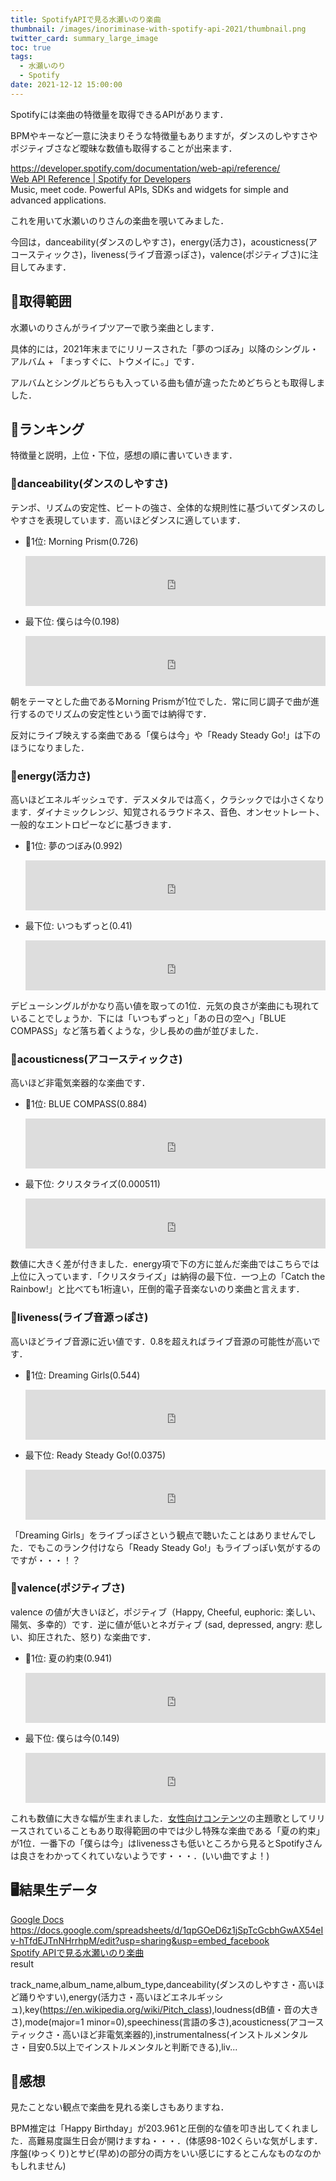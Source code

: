 ```yaml
---
title: SpotifyAPIで見る水瀬いのり楽曲
thumbnail: /images/inoriminase-with-spotify-api-2021/thumbnail.png
twitter_card: summary_large_image
toc: true
tags:
  - 水瀬いのり
  - Spotify
date: 2021-12-12 15:00:00
---
```


Spotifyには楽曲の特徴量を取得できるAPIがあります．

BPMやキーなど一意に決まりそうな特徴量もありますが，ダンスのしやすさやポジティブさなど曖昧な数値も取得することが出来ます．

<div class="bcard-wrapper"><span class="bcard-header"><div class="bcard-site"><a href="https://developer.spotify.com/documentation/web-api/reference/" rel="nofollow" target="_blank"></a></div><div class="bcard-url"><a href="https://developer.spotify.com/documentation/web-api/reference/" rel="nofollow" target="_blank">https://developer.spotify.com/documentation/web-api/reference/</a></div></span><span class="bcard-main"><div class="bcard-title"><a href="https://developer.spotify.com/documentation/web-api/reference/" rel="nofollow" target="_blank">Web API Reference | Spotify for Developers</a></div><div class="bcard-description">Music, meet code. Powerful APIs, SDKs and widgets for simple and advanced applications.
</div></span></div>

これを用いて水瀬いのりさんの楽曲を覗いてみました．

今回は，danceability(ダンスのしやすさ)，energy(活力さ)，acousticness(アコースティックさ)，liveness(ライブ音源っぽさ)，valence(ポジティブさ)に注目してみます．



<!-- more -->



## 🎵取得範囲

水瀬いのりさんがライブツアーで歌う楽曲とします．

具体的には，2021年末までにリリースされた「夢のつぼみ」以降のシングル・アルバム + 「まっすぐに、トウメイに。」です．

アルバムとシングルどちらも入っている曲も値が違ったためどちらとも取得しました．

## 👑ランキング

特徴量と説明，上位・下位，感想の順に書いていきます．

### 💃danceability(ダンスのしやすさ)

テンポ、リズムの安定性、ビートの強さ、全体的な規則性に基づいてダンスのしやすさを表現しています．高いほどダンスに適しています．

- 🥇1位: Morning Prism(0.726)
	
	<iframe src="https://open.spotify.com/embed/track/1Xn4m8cYJVos2xZortMGUW?utm_source=generator" width="100%" height="80" frameBorder="0" allowfullscreen="" allow="autoplay; clipboard-write; encrypted-media; fullscreen; picture-in-picture"></iframe>
- 最下位: 僕らは今(0.198)
	
	<iframe src="https://open.spotify.com/embed/track/6RSETdPr48E4ICkTfmMG6W?utm_source=generator" width="100%" height="80" frameBorder="0" allowfullscreen="" allow="autoplay; clipboard-write; encrypted-media; fullscreen; picture-in-picture"></iframe>

朝をテーマとした曲であるMorning Prismが1位でした．常に同じ調子で曲が進行するのでリズムの安定性という面では納得です．

反対にライブ映えする楽曲である「僕らは今」や「Ready Steady Go!」は下のほうになりました．

### 💪energy(活力さ)

高いほどエネルギッシュです．デスメタルでは高く，クラシックでは小さくなります．ダイナミックレンジ、知覚されるラウドネス、音色、オンセットレート、一般的なエントロピーなどに基づきます．

- 🥇1位: 夢のつぼみ(0.992)
	
	<iframe src="https://open.spotify.com/embed/track/3kOSLbJuIGEJPukQrsWW6a?utm_source=generator" width="100%" height="80" frameBorder="0" allowfullscreen="" allow="autoplay; clipboard-write; encrypted-media; fullscreen; picture-in-picture"></iframe>
- 最下位: いつもずっと(0.41)
	
	<iframe src="https://open.spotify.com/embed/track/3sgGBPeJljUchFDW3GX4TQ?utm_source=generator" width="100%" height="80" frameBorder="0" allowfullscreen="" allow="autoplay; clipboard-write; encrypted-media; fullscreen; picture-in-picture"></iframe>

デビューシングルがかなり高い値を取っての1位．元気の良さが楽曲にも現れていることでしょうか．下には「いつもずっと」「あの日の空へ」「BLUE COMPASS」など落ち着くような，少し長めの曲が並びました．

### 🎸acousticness(アコースティックさ)

高いほど非電気楽器的な楽曲です．

- 🥇1位: BLUE COMPASS(0.884)
	
	<iframe src="https://open.spotify.com/embed/track/5llfQWIaGFlL9OM4C7inAe?utm_source=generator" width="100%" height="80" frameBorder="0" allowfullscreen="" allow="autoplay; clipboard-write; encrypted-media; fullscreen; picture-in-picture"></iframe>
- 最下位: クリスタライズ(0.000511)
	
	<iframe src="https://open.spotify.com/embed/track/1Upx0jgN8fU8DDerhHYyQe?utm_source=generator" width="100%" height="80" frameBorder="0" allowfullscreen="" allow="autoplay; clipboard-write; encrypted-media; fullscreen; picture-in-picture"></iframe>

数値に大きく差が付きました．energy項で下の方に並んだ楽曲ではこちらでは上位に入っています．「クリスタライズ」は納得の最下位．一つ上の「Catch the Rainbow!」と比べても1桁違い，圧倒的電子音楽ないのり楽曲と言えます．

### 🎤liveness(ライブ音源っぽさ)

高いほどライブ音源に近い値です．0.8を超えればライブ音源の可能性が高いです．

- 🥇1位: Dreaming Girls(0.544)
	
	<iframe src="https://open.spotify.com/embed/track/4xrUMkfaW1jsfmHo5oao5w?utm_source=generator" width="100%" height="80" frameBorder="0" allowfullscreen="" allow="autoplay; clipboard-write; encrypted-media; fullscreen; picture-in-picture"></iframe>
- 最下位: Ready Steady Go!(0.0375)
	
	<iframe src="https://open.spotify.com/embed/track/4WHBEowThZOHkuBxElmgvs?utm_source=generator" width="100%" height="80" frameBorder="0" allowfullscreen="" allow="autoplay; clipboard-write; encrypted-media; fullscreen; picture-in-picture"></iframe>

「Dreaming Girls」をライブっぽさという観点で聴いたことはありませんでした．でもこのランク付けなら「Ready Steady Go!」もライブっぽい気がするのですが・・・！？

### 🥰valence(ポジティブさ)

valence の値が大きいほど，ポジティブ（Happy, Cheeful, euphoric: 楽しい、陽気、多幸的）です．逆に値が低いとネガティブ (sad, depressed, angry: 悲しい、抑圧された、怒り) な楽曲です．

- 🥇1位: 夏の約束(0.941)
	
	<iframe src="https://open.spotify.com/embed/track/2WhsifNwNIyUx9LFuxqLUC?utm_source=generator" width="100%" height="80" frameBorder="0" allowfullscreen="" allow="autoplay; clipboard-write; encrypted-media; fullscreen; picture-in-picture"></iframe>
- 最下位: 僕らは今(0.149)
	
	<iframe src="https://open.spotify.com/embed/track/6RSETdPr48E4ICkTfmMG6W?utm_source=generator" width="100%" height="80" frameBorder="0" allowfullscreen="" allow="autoplay; clipboard-write; encrypted-media; fullscreen; picture-in-picture"></iframe>

これも数値に大きな幅が生まれました．[女性向けコンテンツ](http://rejetweb.jp/hsd3/)の主題歌としてリリースされていることもあり取得範囲の中では少し特殊な楽曲である「夏の約束」が1位．一番下の「僕らは今」はlivenessさも低いところから見るとSpotifyさんは良さをわかってくれていないようです・・・．(いい曲ですよ！)

## 🖥結果生データ
<div class="bcard-wrapper"><span class="bcard-header"><div class="bcard-site"><a href="https://docs.google.com/spreadsheets/d/1qpGOeD6z1jSpTcGcbhGwAX54eIv-hTfdEJTnNHrrhpM/edit?usp=sharing&usp=embed_facebook" rel="nofollow" target="_blank">Google Docs</a></div><div class="bcard-url"><a href="https://docs.google.com/spreadsheets/d/1qpGOeD6z1jSpTcGcbhGwAX54eIv-hTfdEJTnNHrrhpM/edit?usp=sharing&usp=embed_facebook" rel="nofollow" target="_blank">https://docs.google.com/spreadsheets/d/1qpGOeD6z1jSpTcGcbhGwAX54eIv-hTfdEJTnNHrrhpM/edit?usp=sharing&usp=embed_facebook</a></div></span><span class="bcard-main"><div class="bcard-title"><a href="https://docs.google.com/spreadsheets/d/1qpGOeD6z1jSpTcGcbhGwAX54eIv-hTfdEJTnNHrrhpM/edit?usp=sharing&usp=embed_facebook" rel="nofollow" target="_blank">Spotify APIで見る水瀬いのり楽曲</a></div><div class="bcard-description">result

track_name,album_name,album_type,danceability(ダンスのしやすさ・高いほど踊りやすい),energy(活力さ・高いほどエネルギッシュ),key(https://en.wikipedia.org/wiki/Pitch_class),loudness(dB値・音の大きさ),mode(major=1 minor=0),speechiness(言語の多さ),acousticness(アコースティックさ・高いほど非電気楽器的),instrumentalness(インストルメンタルさ・目安0.5以上でインストルメンタルと判断できる),liv...</div></span></div>

## 💭感想

見たことない観点で楽曲を見れる楽しさもありますね．

BPM推定は「Happy Birthday」が203.961と圧倒的な値を叩き出してくれました．高難易度誕生日会が開けますね・・・．(体感98-102くらいな気がします．序盤(ゆっくり)とサビ(早め)の部分の両方をいい感じにするとこんなものなのかもしれません)
